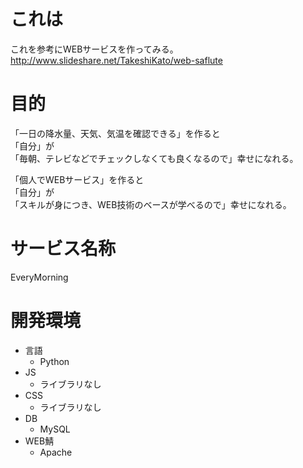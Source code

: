 # これは
これを参考にWEBサービスを作ってみる。
http://www.slideshare.net/TakeshiKato/web-saflute
# 目的

「一日の降水量、天気、気温を確認できる」を作ると  
「自分」が  
「毎朝、テレビなどでチェックしなくても良くなるので」幸せになれる。

「個人でWEBサービス」を作ると  
「自分」が  
「スキルが身につき、WEB技術のベースが学べるので」幸せになれる。

# サービス名称

EveryMorning

# 開発環境

* 言語
    * Python
* JS
    * ライブラリなし
* CSS
    * ライブラリなし
* DB
    * MySQL
* WEB鯖
    * Apache
